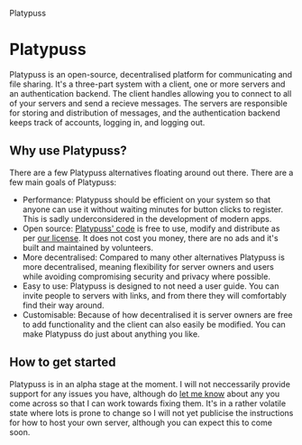 Platypuss

Platypuss
=========

Platypuss is an open-source, decentralised platform for communicating and file sharing. It's a three-part system with a client, one or more servers and an authentication backend. The client handles allowing you to connect to all of your servers and send a recieve messages. The servers are responsible for storing and distribution of messages, and the authentication backend keeps track of accounts, logging in, and logging out.

Why use Platypuss?
------------------

There are a few Platypuss alternatives floating around out there. There are a few main goals of Platypuss:
- Performance: Platypuss should be efficient on your system so that anyone can use it without waiting minutes for button clicks to register. This is sadly underconsidered in the development of modern apps.
- Open source: [Platypuss' code](https://github.com/kettle-7/platypuss) is free to use, modify and distribute as per [our license](/LICENSE.txt). It does not cost you money, there are no ads and it's built and maintained by volunteers.
- More decentralised: Compared to many other alternatives Platypuss is more decentralised, meaning flexibility for server owners and users while avoiding compromising security and privacy where possible.
- Easy to use: Platypuss is designed to not need a user guide. You can invite people to servers with links, and from there they will comfortably find their way around.
- Customisable: Because of how decentralised it is server owners are free to add functionality and the client can also easily be modified. You can make Platypuss do just about anything you like.

How to get started
------------------

Platypuss is in an alpha stage at the moment. I will not neccessarily provide support for any issues you have, although do <a target="_blank" href="https://github.com/kettle-7/platypuss/issues">let me know</a> about any you come across so that I can work towards fixing them. It's in a rather volatile state where lots is prone to change so I will not yet publicise the instructions for how to host your own server, although you can expect this to come soon.